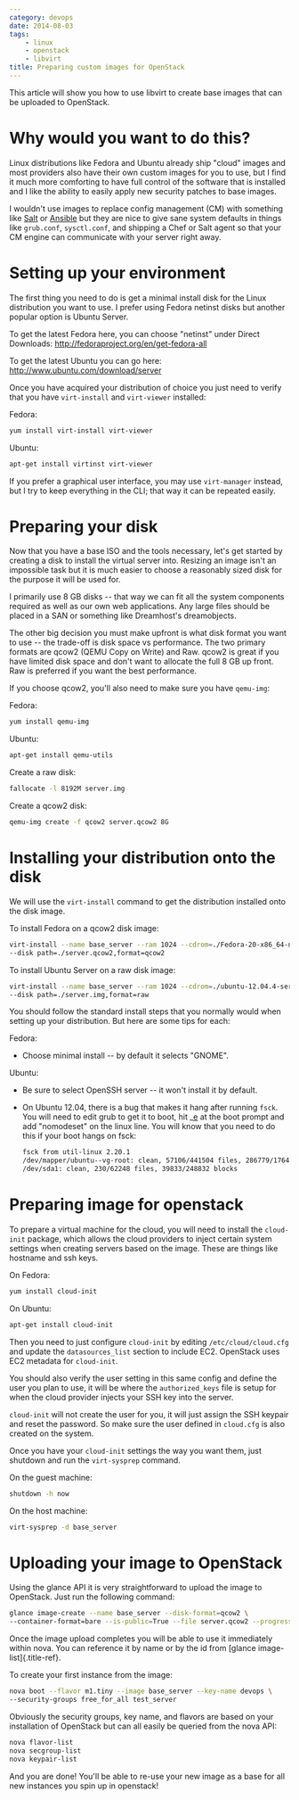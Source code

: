 ```yaml
---
category: devops
date: 2014-08-03
tags:
    - linux
    - openstack
    - libvirt
title: Preparing custom images for OpenStack
---
```


This article will show you how to use libvirt to create base images that
can be uploaded to OpenStack.

# Why would you want to do this?

Linux distributions like Fedora and Ubuntu already ship \"cloud\" images
and most providers also have their own custom images for you to use, but
I find it much more comforting to have full control of the software that
is installed and I like the ability to easily apply new security patches
to base images.

I wouldn\'t use images to replace config management (CM) with something
like [Salt](http://www.saltstack.com/) or
[Ansible](http://www.ansible.com/) but they are nice to give sane system
defaults in things like `grub.conf`, `sysctl.conf`, and shipping a Chef
or Salt agent so that your CM engine can communicate with your server
right away.

# Setting up your environment

The first thing you need to do is get a minimal install disk for the
Linux distribution you want to use. I prefer using Fedora netinst disks
but another popular option is Ubuntu Server.

To get the latest Fedora here, you can choose \"netinst\" under Direct
Downloads: <http://fedoraproject.org/en/get-fedora-all>

To get the latest Ubuntu you can go here:
<http://www.ubuntu.com/download/server>

Once you have acquired your distribution of choice you just need to
verify that you have `virt-install` and `virt-viewer` installed:

Fedora:

```bash
yum install virt-install virt-viewer
```

Ubuntu:

```bash
apt-get install virtinst virt-viewer
```

If you prefer a graphical user interface, you may use `virt-manager`
instead, but I try to keep everything in the CLI; that way it can be
repeated easily.

# Preparing your disk

Now that you have a base ISO and the tools necessary, let\'s get started
by creating a disk to install the virtual server into. Resizing an image
isn\'t an impossible task but it is much easier to choose a reasonably
sized disk for the purpose it will be used for.

I primarily use 8 GB disks \-- that way we can fit all the system
components required as well as our own web applications. Any large files
should be placed in a SAN or something like Dreamhost\'s dreamobjects.

The other big decision you must make upfront is what disk format you
want to use \-- the trade-off is disk space vs performance. The two
primary formats are qcow2 (QEMU Copy on Write) and Raw. qcow2 is great
if you have limited disk space and don\'t want to allocate the full 8 GB
up front. Raw is preferred if you want the best performance.

If you choose qcow2, you\'ll also need to make sure you have `qemu-img`:

Fedora:

```bash
yum install qemu-img
```

Ubuntu:

```bash
apt-get install qemu-utils
```

Create a raw disk:

```bash
fallocate -l 8192M server.img
```

Create a qcow2 disk:

```bash
qemu-img create -f qcow2 server.qcow2 8G
```

# Installing your distribution onto the disk

We will use the `virt-install` command to get the distribution installed
onto the disk image.

To install Fedora on a qcow2 disk image:

```bash
virt-install --name base_server --ram 1024 --cdrom=./Fedora-20-x86_64-netinst.iso \
--disk path=./server.qcow2,format=qcow2
```

To install Ubuntu Server on a raw disk image:

```bash
virt-install --name base_server --ram 1024 --cdrom=./ubuntu-12.04.4-server-amd64.iso \
--disk path=./server.img,format=raw
```

You should follow the standard install steps that you normally would
when setting up your distribution. But here are some tips for each:

Fedora:

-   Choose minimal install \-- by default it selects \"GNOME\".

Ubuntu:

-   Be sure to select OpenSSH server \-- it won\'t install it by
    default.

-   On Ubuntu 12.04, there is a bug that makes it hang after running
    `fsck`. You will need to edit grub to get it to boot, hit \_[e]() at
    the boot prompt and add \"nomodeset\" on the linux line. You will
    know that you need to do this if your boot hangs on fsck:

    ```bash
    fsck from util-linux 2.20.1
    /dev/mapper/ubuntu--vg-root: clean, 57106/441504 files, 286779/1764352 blocks
    /dev/sda1: clean, 230/62248 files, 39833/248832 blocks
    ```

# Preparing image for openstack

To prepare a virtual machine for the cloud, you will need to install the
`cloud-init` package, which allows the cloud providers to inject certain
system settings when creating servers based on the image. These are
things like hostname and ssh keys.

On Fedora:

```bash
yum install cloud-init
```

On Ubuntu:

```bash
apt-get install cloud-init
```

Then you need to just configure `cloud-init` by editing
`/etc/cloud/cloud.cfg` and update the `datasources_list` section to
include EC2. OpenStack uses EC2 metadata for `cloud-init`.

You should also verify the user setting in this same config and define
the user you plan to use, it will be where the `authorized_keys` file is
setup for when the cloud provider injects your SSH key into the server.

`cloud-init` will not create the user for you, it will just assign the
SSH keypair and reset the password. So make sure the user defined in
`cloud.cfg` is also created on the system.

Once you have your `cloud-init` settings the way you want them, just
shutdown and run the `virt-sysprep` command.

On the guest machine:

```bash
shutdown -h now
```

On the host machine:

```bash
virt-sysprep -d base_server
```

# Uploading your image to OpenStack

Using the glance API it is very straightforward to upload the image to
OpenStack. Just run the following command:

```bash
glance image-create --name base_server --disk-format=qcow2 \
--container-format=bare --is-public=True --file server.qcow2 --progress
```

Once the image upload completes you will be able to use it immediately
within nova. You can reference it by name or by the id from [glance
image-list]{.title-ref}.

To create your first instance from the image:

```bash
nova boot --flavor m1.tiny --image base_server --key-name devops \
--security-groups free_for_all test_server
```

Obviously the security groups, key name, and flavors are based on your
installation of OpenStack but can all easily be queried from the nova
API:

```bash
nova flavor-list
nova secgroup-list
nova keypair-list
```

And you are done! You\'ll be able to re-use your new image as a base for
all new instances you spin up in openstack!
